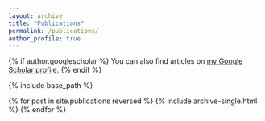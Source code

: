 ```yaml
---
layout: archive
title: "Publications"
permalink: /publications/
author_profile: true
---
```


{% if author.googlescholar %}
  You can also find articles on <u><a href="{{author.googlescholar}}">my Google Scholar profile</a>.</u>
{% endif %}

{% include base_path %}

{% for post in site.publications reversed %}
  {% include archive-single.html %}
{% endfor %}
